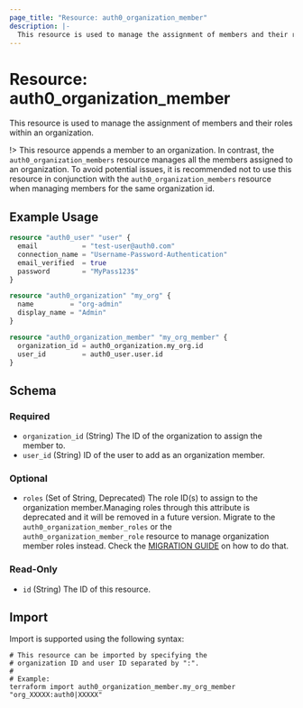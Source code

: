 ```yaml
---
page_title: "Resource: auth0_organization_member"
description: |-
  This resource is used to manage the assignment of members and their roles within an organization.
---
```


# Resource: auth0_organization_member

This resource is used to manage the assignment of members and their roles within an organization.

!> This resource appends a member to an organization. In contrast, the `auth0_organization_members` resource manages
all the members assigned to an organization. To avoid potential issues, it is recommended not to use this resource in
conjunction with the `auth0_organization_members` resource when managing members for the same organization id.

## Example Usage

```terraform
resource "auth0_user" "user" {
  email           = "test-user@auth0.com"
  connection_name = "Username-Password-Authentication"
  email_verified  = true
  password        = "MyPass123$"
}

resource "auth0_organization" "my_org" {
  name         = "org-admin"
  display_name = "Admin"
}

resource "auth0_organization_member" "my_org_member" {
  organization_id = auth0_organization.my_org.id
  user_id         = auth0_user.user.id
}
```

<!-- schema generated by tfplugindocs -->
## Schema

### Required

- `organization_id` (String) The ID of the organization to assign the member to.
- `user_id` (String) ID of the user to add as an organization member.

### Optional

- `roles` (Set of String, Deprecated) The role ID(s) to assign to the organization member.Managing roles through this attribute is deprecated and it will be removed in a future version. Migrate to the `auth0_organization_member_roles` or the `auth0_organization_member_role` resource to manage organization member roles instead. Check the [MIGRATION GUIDE](https://github.com/auth0/terraform-provider-auth0/blob/main/MIGRATION_GUIDE.md#organization-member-roles) on how to do that.

### Read-Only

- `id` (String) The ID of this resource.

## Import

Import is supported using the following syntax:

```shell
# This resource can be imported by specifying the
# organization ID and user ID separated by ":".
#
# Example:
terraform import auth0_organization_member.my_org_member "org_XXXXX:auth0|XXXXX"
```
